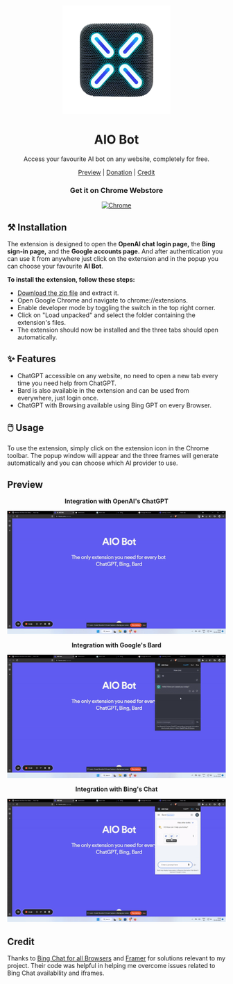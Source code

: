 <p align="center">
    <img src="./assets/icon.png" height="250px">
</p>

<h1 align="center">AIO Bot</h1>

<div align="center">

Access your favourite AI bot on any website, completely for free.



[Preview](#Preview) | [Donation](https://www.buymeacoffee.com/umpixel) | [Credit](#Credit)

### Get it on Chrome Webstore 

[![Chrome][Chrome-image]][Chrome-url]

[Chrome-image]: https://img.shields.io/badge/-Chrome-brightgreen?logo=google-chrome&logoColor=white
[Chrome-url]: https://chrome.google.com/webstore/detail/all-in-one-ai-bot/nlfembngkmgelahbccckandolbmajjpm

</div>

## ⚒️ Installation

The extension is designed to open the **OpenAI chat login page,** the **Bing sign-in page,** and the **Google accounts page.** And after authentication you can use it from anywhere just click on the extension and in the popup you can choose your favourite **AI Bot**.

**To install the extension, follow these steps:**

- [Download the zip file](https://github.com/madhurgoyal19/aio-bot/releases/tag/V1.0.0) and extract it.
- Open Google Chrome and navigate to chrome://extensions.
- Enable developer mode by toggling the switch in the top right corner.
- Click on "Load unpacked" and select the folder containing the extension's files.
- The extension should now be installed and the three tabs should open automatically.



## ✨ Features

- ChatGPT accessible on any website, no need to open a new tab every time you need help from ChatGPT.  
- Bard is also available in the extension and can be used from everywhere, just login once.
- ChatGPT with Browsing available using Bing GPT on every Browser.

## 🖱️ Usage

To use the extension, simply click on the extension icon in the Chrome toolbar. The popup window will appear and the three frames will generate automatically and you can choose which AI provider to use.

## Preview

<div align="center">

**Integration with OpenAI's ChatGPT**

![](github/gpt.gif)

**Integration with Google's Bard**

![](github/bard.gif)

**Integration with Bing's Chat**

![](github/bing.gif)

</div>


## Credit

Thanks to [Bing Chat for all Browsers](https://github.com/anaclumos/bing-chat-for-all-browsers) and [Framer](https://github.com/MartinWie/Framer) for solutions relevant to my project. Their code was helpful in helping me overcome issues related to Bing Chat availability and iframes.

